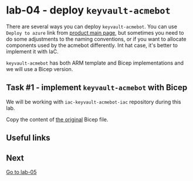 # lab-04 - deploy `keyvault-acmebot`

There are several ways you can deploy `keyvault-acmebot`. You can use `Deploy to azure` link from [product main page](https://github.com/shibayan/keyvault-acmebot), but sometimes you need to do some adjustments to the naming conventions, or if you want to allocate components used by the acmebot differently. Int hat case, it's better to implement it with IaC.

`keyvault-acmebot` has both ARM template and Bicep implementations and we will use a Bicep version.

## Task #1 - implement `keyvault-acmebot` with Bicep

We will be working with `iac-keyvault-acmebot-iac` repository during this lab.

Copy the content of [the original](https://github.com/shibayan/keyvault-acmebot/blob/master/azuredeploy.bicep) Bicep file. 

## Useful links


## Next

[Go to lab-05](../lab-05/readme.md)
